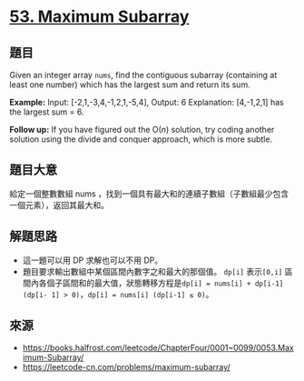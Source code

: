# [53. Maximum Subarray](https://leetcode.com/problems/maximum-subarray/)

## 題目

Given an integer array `nums`, find the contiguous subarray (containing at least one number) which has the largest sum and return its sum.

**Example:**
    Input: [-2,1,-3,4,-1,2,1,-5,4],
    Output: 6
    Explanation: [4,-1,2,1] has the largest sum = 6.

**Follow up:**
If you have figured out the O(*n*) solution, try coding another solution using the divide and conquer approach, which is more subtle.

## 題目大意

給定一個整數數組 nums ，找到一個具有最大和的連續子數組（子數組最少包含一個元素），返回其最大和。

## 解題思路

- 這一題可以用 DP 求解也可以不用 DP。
- 題目要求輸出數組中某個區間內數字之和最大的那個值。 `dp[i]` 表示`[0,i]` 區間內各個子區間和的最大值，狀態轉移方程是`dp[i] = nums[i] + dp[i-1] (dp[i- 1] > 0)`，`dp[i] = nums[i] (dp[i-1] ≤ 0)`。

## 來源
* https://books.halfrost.com/leetcode/ChapterFour/0001~0099/0053.Maximum-Subarray/
* https://leetcode-cn.com/problems/maximum-subarray/